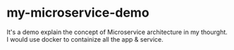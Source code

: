 # my-microservice-demo

It's a demo explain the concept of Microservice architecture in my thourght. 
I would use docker to containize all the app & service.
